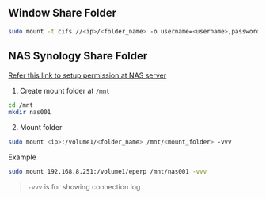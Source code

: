 ## Window Share Folder
```bash
sudo mount -t cifs //<ip>/<folder_name> -o username=<username>,password=<password>  /mnt/sv001
```
## NAS Synology Share Folder
[Refer this link to setup permission at NAS server](https://www.synology.com/en-us/knowledgebase/DSM/tutorial/File_Sharing/How_to_access_files_on_Synology_NAS_within_the_local_network_NFS)

1. Create mount folder at `/mnt`
```bash
cd /mnt
mkdir nas001
```

2. Mount folder

```bash
sudo mount <ip>:/volume1/<folder_name> /mnt/<mount_folder> -vvv
```
Example
```bash
sudo mount 192.168.8.251:/volume1/eperp /mnt/nas001 -vvv
```

> `-vvv` is for showing connection log
